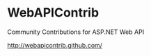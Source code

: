 WebAPIContrib
=============

Community Contributions for ASP.NET Web API

http://webapicontrib.github.com/